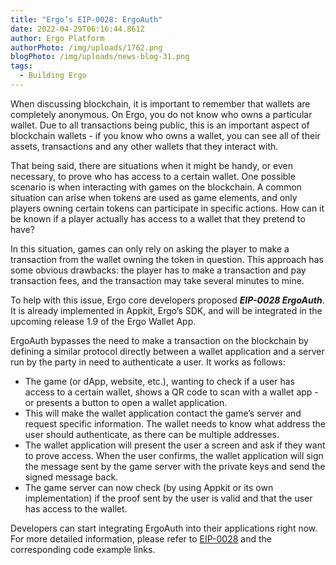 ```yaml
---
title: "Ergo’s EIP-0028: ErgoAuth"
date: 2022-04-29T06:16:44.861Z
author: Ergo Platform
authorPhoto: /img/uploads/1762.png
blogPhoto: /img/uploads/news-blog-31.png
tags:
  - Building Ergo
---
```

When discussing blockchain, it is important to remember that wallets are completely anonymous. On Ergo, you do not know who owns a particular wallet. Due to all transactions being public, this is an important aspect of blockchain wallets - if you know who owns a wallet, you can see all of their assets, transactions and any other wallets that they interact with.

That being said, there are situations when it might be handy, or even necessary, to prove who has access to a certain wallet. One possible scenario is when interacting with games on the blockchain. A common situation can arise when tokens are used as game elements, and only players owning certain tokens can participate in specific actions. How can it be known if a player actually has access to a wallet that they pretend to have?

In this situation, games can only rely on asking the player to make a transaction from the wallet owning the token in question. This approach has some obvious drawbacks: the player has to make a transaction and pay transaction fees, and the transaction may take several minutes to mine.

To help with this issue, Ergo core developers proposed ***EIP-0028 ErgoAuth***. It is already implemented in Appkit, Ergo’s SDK, and will be integrated in the upcoming release 1.9 of the Ergo Wallet App.

ErgoAuth bypasses the need to make a transaction on the blockchain by defining a similar protocol directly between a wallet application and a server run by the party in need to authenticate a user. It works as follows:

* The game (or dApp, website, etc.), wanting to check if a user has access to a certain wallet, shows a QR code to scan with a wallet app - or presents a button to open a wallet application.
* This will make the wallet application contact the game’s server and request specific information. The wallet needs to know what address the user should authenticate, as there can be multiple addresses.
* The wallet application will present the user a screen and ask if they want to prove access. When the user confirms, the wallet application will sign the message sent by the game server with the private keys and send the signed message back.
* The game server can now check (by using Appkit or its own implementation) if the proof sent by the user is valid and that the user has access to the wallet.

Developers can start integrating ErgoAuth into their applications right now. For more detailed information, please refer to [EIP-0028](https://github.com/ergoplatform/eips/blob/ccfe51957f75e24f0750b2813d694bd938851f7e/eip-0028.md) and the corresponding code example links.